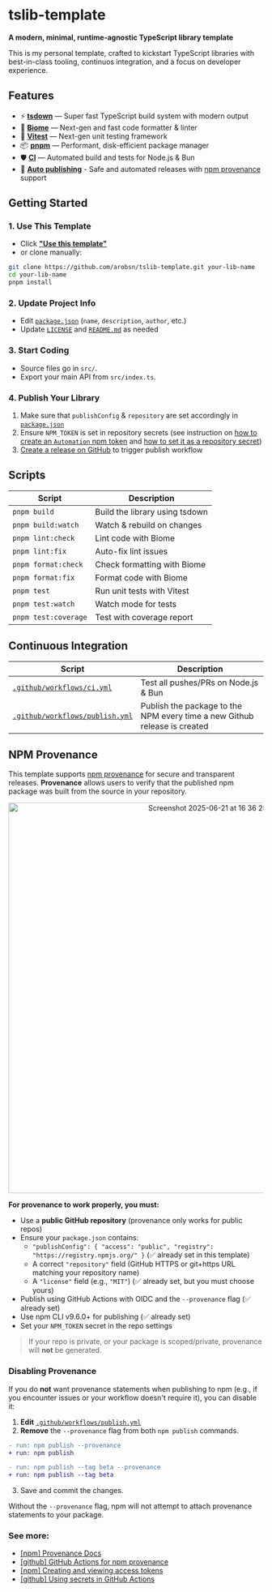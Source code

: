 # tslib-template

**A modern, minimal, runtime-agnostic TypeScript library template**

This is my personal template, crafted to kickstart TypeScript libraries with best-in-class tooling, continuos integration, and a focus on developer experience.

## Features

- ⚡ [**tsdown**](https://tsdown.dev/) — Super fast TypeScript build system with modern output
- 🧹 [**Biome**](https://biomejs.dev/) — Next-gen and fast code formatter & linter
- 🔬 [**Vitest**](https://vitest.dev/) — Next-gen unit testing framework
- 📦 [**pnpm**](https://pnpm.io/) — Performant, disk-efficient package manager
- 🛡️ [**CI**](https://docs.github.com/en/actions) — Automated build and tests for Node.js & Bun
- 🚀 [**Auto publishing**](https://www.npmjs.com/) - Safe and automated releases with [npm provenance](https://github.blog/security/supply-chain-security/introducing-npm-package-provenance/) support

## Getting Started

### 1. Use This Template

- Click [**"Use this template"**](https://github.com/arobsn/tslib-template/generate)
- or clone manually:

```sh
git clone https://github.com/arobsn/tslib-template.git your-lib-name
cd your-lib-name
pnpm install
```

### 2. Update Project Info

- Edit [`package.json`](package.json) (`name`, `description`, `author`, etc.)
- Update [`LICENSE`](LICENSE) and [`README.md`](README.md) as needed

### 3. Start Coding

- Source files go in `src/`.
- Export your main API from `src/index.ts`.

### 4. Publish Your Library

1. Make sure that `publishConfig` & `repository` are set accordingly in [`package.json`](package.json)
2. Ensure `NPM_TOKEN` is set in repository secrets (see instruction on [how to create an `Automation` npm token](https://docs.npmjs.com/creating-and-viewing-access-tokens#creating-access-tokens) and [how to set it as a repository secret](https://docs.github.com/en/actions/security-for-github-actions/security-guides/using-secrets-in-github-actions#creating-secrets-for-a-repository))
3. [Create a release on GitHub](https://docs.github.com/en/repositories/releasing-projects-on-github/managing-releases-in-a-repository#creating-a-release) to trigger publish workflow

## Scripts

| Script               | Description                    |
| -------------------- | ------------------------------ |
| `pnpm build`         | Build the library using tsdown |
| `pnpm build:watch`   | Watch & rebuild on changes     |
| `pnpm lint:check`    | Lint code with Biome           |
| `pnpm lint:fix`      | Auto-fix lint issues           |
| `pnpm format:check`  | Check formatting with Biome    |
| `pnpm format:fix`    | Format code with Biome         |
| `pnpm test`          | Run unit tests with Vitest     |
| `pnpm test:watch`    | Watch mode for tests           |
| `pnpm test:coverage` | Test with coverage report      |

## Continuous Integration

| Script                                                           | Description                                                               |
| ---------------------------------------------------------------- | ------------------------------------------------------------------------- |
| [`.github/workflows/ci.yml`](.github/workflows/ci.yml)           | Test all pushes/PRs on Node.js & Bun                                      |
| [`.github/workflows/publish.yml`](.github/workflows/publish.yml) | Publish the package to the NPM every time a new Github release is created |

## NPM Provenance

This template supports [npm provenance](https://github.blog/security/supply-chain-security/introducing-npm-package-provenance/) for secure and transparent releases. **Provenance** allows users to verify that the published npm package was built from the source in your repository.

[<p align="center"><img width="771" alt="Screenshot 2025-06-21 at 16 36 25" src="https://github.com/user-attachments/assets/63286c78-f63d-4f22-ac1e-143737f36e26" /></p>](https://www.npmjs.com/package/@arobsn/tslib-template#provenance)

**For provenance to work properly, you must:**

- Use a **public GitHub repository** (provenance only works for public repos)
- Ensure your `package.json` contains:
  - `"publishConfig": { "access": "public", "registry": "https://registry.npmjs.org/" }` (✅ already set in this template)
  - A correct `"repository"` field (GitHub HTTPS or git+https URL matching your repository name)
  - A `"license"` field (e.g., `"MIT"`) (✅ already set, but you must choose yours)
- Publish using GitHub Actions with OIDC and the `--provenance` flag (✅ already set)
- Use npm CLI v9.6.0+ for publishing (✅ already set)
- Set your `NPM_TOKEN` secret in the repo settings

> If your repo is private, or your package is scoped/private, provenance will **not** be generated.

### Disabling Provenance

If you do **not** want provenance statements when publishing to npm (e.g., if you encounter issues or your workflow doesn't require it), you can disable it:

1. **Edit** [`.github/workflows/publish.yml`](.github/workflows/publish.yml)
2. **Remove** the `--provenance` flag from both `npm publish` commands.

```diff
- run: npm publish --provenance
+ run: npm publish

- run: npm publish --tag beta --provenance
+ run: npm publish --tag beta
```

3. Save and commit the changes.

Without the `--provenance` flag, npm will not attempt to attach provenance statements to your package.

### See more:

- [[npm] Provenance Docs](https://docs.npmjs.com/generating-provenance-statements)
- [[github] GitHub Actions for npm provenance](https://docs.github.com/en/actions/publishing-packages/publishing-nodejs-packages)
- [[npm] Creating and viewing access tokens](https://docs.npmjs.com/creating-and-viewing-access-tokens)
- [[github] Using secrets in GitHub Actions](https://docs.github.com/en/actions/security-for-github-actions/security-guides/using-secrets-in-github-actions)
